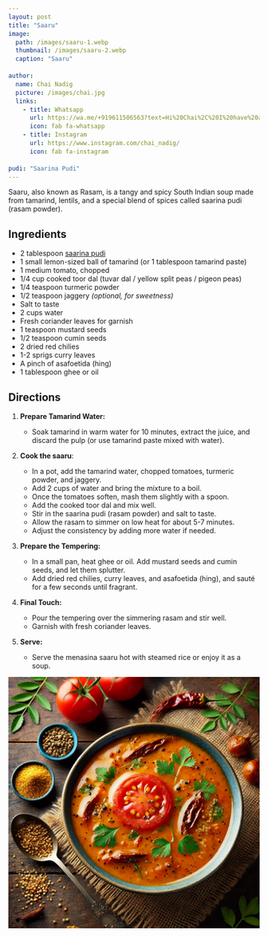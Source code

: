 ```yaml
---
layout: post
title: "Saaru"
image:
  path: /images/saaru-1.webp
  thumbnail: /images/saaru-2.webp
  caption: "Saaru"

author:
  name: Chai Nadig
  picture: /images/chai.jpg
  links:
    - title: Whatsapp
      url: https://wa.me/+919611506563?text=Hi%20Chai%2C%20I%20have%20a%20quick%20question%20about%20your%20Carrot%20Saaru%20recipe
      icon: fab fa-whatsapp
    - title: Instagram
      url: https://www.instagram.com/chai_nadig/
      icon: fab fa-instagram

pudi: "Saarina Pudi"
---
```


Saaru, also known as Rasam, is a tangy and spicy South Indian soup made from tamarind, lentils, and a special blend of spices called saarina pudi (rasam powder).

## Ingredients

- 2 tablespoon [saarina pudi](/pudi/saarina-pudi)
- 1 small lemon-sized ball of tamarind (or 1 tablespoon tamarind paste)
- 1 medium tomato, chopped
- 1/4 cup cooked toor dal (tuvar dal / yellow split peas / pigeon peas)
- 1/4 teaspoon turmeric powder
- 1/2 teaspoon jaggery _(optional, for sweetness)_
- Salt to taste
- 2 cups water
- Fresh coriander leaves for garnish
- 1 teaspoon mustard seeds
- 1/2 teaspoon cumin seeds
- 2 dried red chilies
- 1-2 sprigs curry leaves
- A pinch of asafoetida (hing)
- 1 tablespoon ghee or oil

## Directions

1. **Prepare Tamarind Water:**

   - Soak tamarind in warm water for 10 minutes, extract the juice, and discard the pulp (or use tamarind paste mixed with water).

2. **Cook the saaru**:

   - In a pot, add the tamarind water, chopped tomatoes, turmeric powder, and jaggery.
   - Add 2 cups of water and bring the mixture to a boil.
   - Once the tomatoes soften, mash them slightly with a spoon.
   - Add the cooked toor dal and mix well.
   - Stir in the saarina pudi (rasam powder) and salt to taste.
   - Allow the rasam to simmer on low heat for about 5-7 minutes.
   - Adjust the consistency by adding more water if needed.

3. **Prepare the Tempering:**

   - In a small pan, heat ghee or oil. Add mustard seeds and cumin seeds, and let them splutter.
   - Add dried red chilies, curry leaves, and asafoetida (hing), and sauté for a few seconds until fragrant.

4. **Final Touch:**

   - Pour the tempering over the simmering rasam and stir well.
   - Garnish with fresh coriander leaves.

5. **Serve:**
   - Serve the menasina saaru hot with steamed rice or enjoy it as a soup.

<img src="/images/saaru-2.webp">
